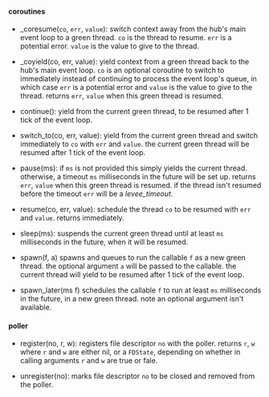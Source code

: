 

#### coroutines

* \_coresume(`co`, `err`, `value`):
	switch context away from the hub's main event loop to a green thread. `co` is
	the thread to resume. `err` is a potential error. `value` is the value to
	give to the thread.

* \_coyield(co, err, value):
	yield context from a green thread back to the hub's main event loop. `co` is
	an optional coroutine to switch to immediately instead of continuing to
	process the event loop's queue, in which case `err` is a potential error and
	`value` is the value to give to the thread. returns `err`, `value` when this
	green thread is resumed.

* continue():
	yield from the current green thread, to be resumed after 1 tick of the event
	loop.

* switch_to(co, err, value):
	yield from the current green thread and switch immediately to `co` with `err`
	and `value`. the current green thread will be resumed after 1 tick of the
	event loop.

* pause(ms):
	if `ms` is not provided this simply yields the current thread. otherwise, a
	timeout `ms` milliseconds in the future will be set up.  returns `err`,
	`value` when this green thread is resumed.  if the thread isn't resumed
	before the timeout `err` will be a *levee_timeout*.

* resume(co, err, value):
	schedule the thread `co` to be resumed with `err` and `value`. returns
	immediately.

* sleep(ms):
	suspends the current green thread until at least `ms` milliseconds in the
	future, when it will be resumed.

* spawn(f, a)
	spawns and queues to run the callable `f` as a new green thread. the optional
	argument `a` will be passed to the callable. the current thread will yield to
	be resumed after 1 tick of the event loop.

* spawn_later(ms f)
	schedules the callable `f` to run at least `ms` milliseconds in the future,
	in a new green thread. note an optional argument isn't available.

#### poller

* register(no, r, w):
	registers file descriptor `no` with the poller. returns `r`, `w` where `r`
	and `w` are either nil, or a `FDState`, depending on whether in calling
	arguments `r` and `w` are true or fale.

* unregister(no):
	marks file descriptor `no` to be closed and removed from the poller.
